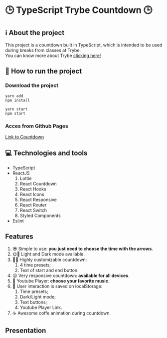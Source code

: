 # 🕒 TypeScript Trybe Countdown 🕒
## ℹ️ About the project
This project is a countdown built in TypeScript, which is intended to be used during breaks from classes at Trybe.
<br/>
You can know more about Trybe [clicking here!](https://www.betrybe.com/)

## 🤔 How to run the project
### Download the project
```
yarn add
npm install
```
```
yarn start
npm start
```
### Acces from Github Pages
[Link to Countdown]()

## 💻 Technologies and tools
* TypeScript
* ReactJS
  1. Lottie
  1. React Countdown
  1. React Hooks
  1. React Icons
  1. React Responsive
  1. React Router
  1. React Switch
  1. Styled Components
* Eslint

## Features
1. 😎 Simple to use: __you just need to choose the time with the arrows__.
1. 🌞🌝 Light and Dark mode available.
1. 🧑‍🎨 Highly customizable countdown:
    1. 4 time presets;
    1. Text of start and end button.
1. 😮 Very responsive countdown: __available for all devices__.
1. 🎵 Youtube Player: __choose your favorite music__.
1. 💾 User interaction is saved on localStorage:
    1. Time presets;
    1. Dark/Light mode;
    1. Text buttons;
    1. Youtube Player Link.
1. ☕ Awesome coffe animation during countdown.

## Presentation

